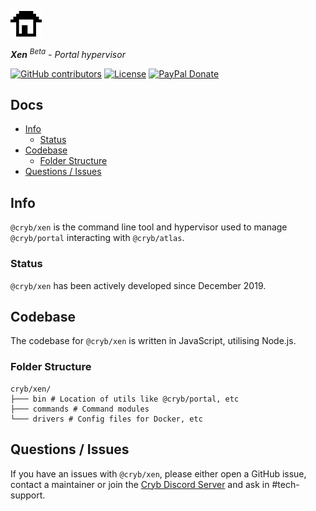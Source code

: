 ![Cryb OSS](.github/cryb.png "Cryb OSS Logo")

_**Xen** <sup>Beta</sup> - Portal hypervisor_

[![GitHub contributors](https://img.shields.io/github/contributors/crybapp/xen)](https://github.com/crybapp/xen/graphs/contributors) [![License](https://img.shields.io/github/license/crybapp/xen)](https://github.com/crybapp/xen/blob/master/LICENSE) [![PayPal Donate](https://img.shields.io/badge/donate-PayPal-blue.svg)](https://paypal.me/williamsthing)

## Docs
* [Info](#info)
    * [Status](#status)
* [Codebase](#codebase)
    * [Folder Structure](#folder-structure)
* [Questions / Issues](#questions--issues)

## Info
`@cryb/xen` is the command line tool and hypervisor used to manage `@cryb/portal` interacting with `@cryb/atlas`.

### Status
`@cryb/xen` has been actively developed since December 2019.

## Codebase
The codebase for `@cryb/xen` is written in JavaScript, utilising Node.js.

### Folder Structure
```
cryb/xen/
├─── bin # Location of utils like @cryb/portal, etc
├─── commands # Command modules
└─── drivers # Config files for Docker, etc
```

## Questions / Issues

If you have an issues with `@cryb/xen`, please either open a GitHub issue, contact a maintainer or join the [Cryb Discord Server](https://discord.gg/ShTATH4) and ask in #tech-support.
